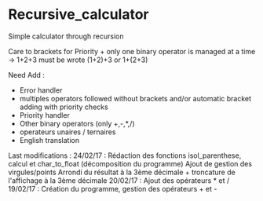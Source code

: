 # Recursive_calculator
Simple calculator through recursion

Care to brackets for Priority + only one binary operator is managed at a time
-> 1+2+3 must be wrote (1+2)+3 or 1+(2+3)

Need Add :
- Error handler
- multiples operators followed without brackets and/or automatic bracket adding with priority checks
- Priority handler
- Other binary operators (only +,-,*,/)
- operateurs unaires / ternaires
- English translation



Last modifications :
24/02/17 : 	Rédaction des fonctions isol_parenthese, calcul et char_to_float (décomposition du programme)
			Ajout de gestion des virgules/points
			Arrondi du résultat à la 3ème décimale + troncature de l'affichage à la 3ème décimale
20/02/17 : 	Ajout des opérateurs * et /
19/02/17 : 	Création du programme, gestion des opérateurs + et -
